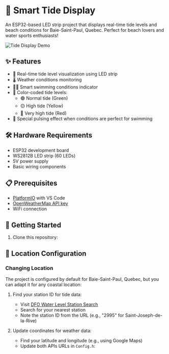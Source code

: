 # 🌊 Smart Tide Display

An ESP32-based LED strip project that displays real-time tide levels and beach conditions for Baie-Saint-Paul, Quebec. Perfect for beach lovers and water sports enthusiasts!

![Tide Display Demo](demo.gif) <!-- Vous pourriez ajouter une image/gif de démonstration -->

## ✨ Features

- 🌊 Real-time tide level visualization using LED strip
- 🌡️ Weather conditions monitoring
- 🏊‍♂️ Smart swimming conditions indicator
- 🎨 Color-coded tide levels:
  - 🟢 Normal tide (Green)
  - 🟡 High tide (Yellow)
  - 🔴 Very high tide (Red)
- 💫 Special pulsing effect when conditions are perfect for swimming

## 🛠️ Hardware Requirements

- ESP32 development board
- WS2812B LED strip (60 LEDs)
- 5V power supply
- Basic wiring components

## 📋 Prerequisites

- [PlatformIO](https://platformio.org/) with VS Code
- [OpenWeatherMap API key](https://openweathermap.org/api)
- WiFi connection

## 🚀 Getting Started

1. Clone this repository:

## 📍 Location Configuration

### Changing Location

The project is configured by default for Baie-Saint-Paul, Quebec, but you can adapt it for any coastal location:

1. Find your station ID for tide data:
   - Visit [DFO Water Level Station Search](https://www.tides.gc.ca/en/stations)
   - Search for your nearest station
   - Note the station ID from the URL (e.g., "2995" for Saint-Joseph-de-la-Rive)

2. Update coordinates for weather data:
   - Find your latitude and longitude (e.g., using Google Maps)
   - Update both APIs URLs in `Config.h`:
